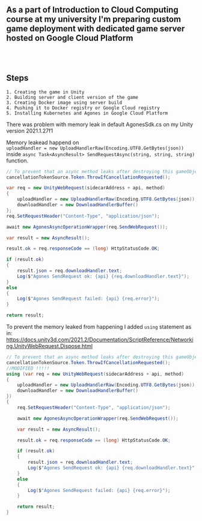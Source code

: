 ## As a part of Introduction to Cloud Computing course at my university I'm preparing custom game deployment with dedicated game server hosted on Google Cloud Platform
<br/>
<br/>

## Steps
    1. Creating the game in Unity
    2. Building server and client version of the game
    3. Creating Docker image using server build
    4. Pushing it to Docker registry or Google Cloud registry
    5. Installing Kubernetes and Agones in Google Cloud Platform



There was problem with memory leak in default AgonesSdk.cs on my Unity version 2021.1.27f1
 
Memory leakead happend on <br/>
```uploadHandler = new UploadHandlerRaw(Encoding.UTF8.GetBytes(json))```<br/>
inside ```async Task<AsyncResult> SendRequestAsync(string, string, string)``` function.
```csharp
// To prevent that an async method leaks after destroying this gameObject.
cancellationTokenSource.Token.ThrowIfCancellationRequested();

var req = new UnityWebRequest(sidecarAddress + api, method)
{
    uploadHandler = new UploadHandlerRaw(Encoding.UTF8.GetBytes(json)),
    downloadHandler = new DownloadHandlerBuffer()
};
req.SetRequestHeader("Content-Type", "application/json");

await new AgonesAsyncOperationWrapper(req.SendWebRequest());

var result = new AsyncResult();

result.ok = req.responseCode == (long) HttpStatusCode.OK;

if (result.ok)
{
    result.json = req.downloadHandler.text;
    Log($"Agones SendRequest ok: {api} {req.downloadHandler.text}");
}
else
{
    Log($"Agones SendRequest failed: {api} {req.error}");
}

return result;
```
To prevent the memory leaked from happening I added ``` using ``` statement as in: <br/>
<https://docs.unity3d.com/2021.2/Documentation/ScriptReference/Networking.UnityWebRequest.Dispose.html>

```csharp
// To prevent that an async method leaks after destroying this gameObject.
cancellationTokenSource.Token.ThrowIfCancellationRequested();
//MODIFIED !!!!!
using (var req = new UnityWebRequest(sidecarAddress + api, method)
{
    uploadHandler = new UploadHandlerRaw(Encoding.UTF8.GetBytes(json)),
    downloadHandler = new DownloadHandlerBuffer()
})
{
    req.SetRequestHeader("Content-Type", "application/json");

    await new AgonesAsyncOperationWrapper(req.SendWebRequest());

    var result = new AsyncResult();

    result.ok = req.responseCode == (long) HttpStatusCode.OK;

    if (result.ok)
    {
        result.json = req.downloadHandler.text;
        Log($"Agones SendRequest ok: {api} {req.downloadHandler.text}");
    }
    else
    {
        Log($"Agones SendRequest failed: {api} {req.error}");
    }

    return result;
}
```
